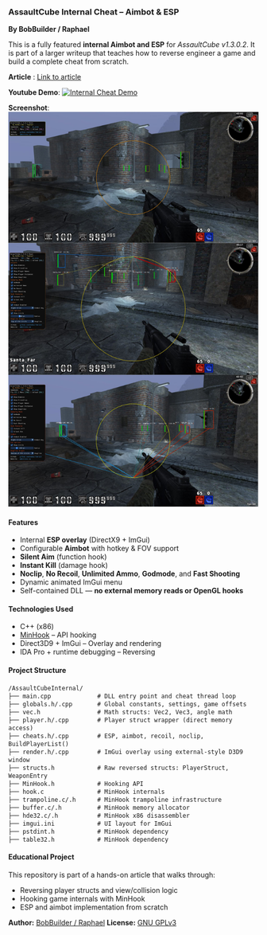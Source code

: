 ### AssaultCube Internal Cheat – Aimbot & ESP

**By BobBuilder / Raphael**

This is a fully featured **internal Aimbot and ESP** for *AssaultCube v1.3.0.2*.
It is part of a larger writeup that teaches how to reverse engineer a game and build a complete cheat from scratch.

**Article** : [Link to article](https://adminions.ca/books/articles/page/part-2-from-reverse-engineering-to-cheat-development-internal-game-hacks-with-assaultcube)

**Youtube Demo**: 
[![Internal Cheat Demo](https://img.youtube.com/vi/O_oeZ3_XAl0/0.jpg)](https://www.youtube.com/watch?v=O_oeZ3_XAl0)


**Screenshot**:
![DemoImg](Demo.jpg)


#### Features
* Internal **ESP overlay** (DirectX9 + ImGui)
* Configurable **Aimbot** with hotkey & FOV support
* **Silent Aim** (function hook)
* **Instant Kill** (damage hook)
* **Noclip**, **No Recoil**, **Unlimited Ammo**, **Godmode**, and **Fast Shooting**
* Dynamic animated ImGui menu
* Self-contained DLL — **no external memory reads or OpenGL hooks**

#### Technologies Used
* C++ (x86)
* [MinHook](https://github.com/TsudaKageyu/minhook) – API hooking
* Direct3D9 + ImGui – Overlay and rendering
* IDA Pro + runtime debugging – Reversing


#### Project Structure
```
/AssaultCubeInternal/
├── main.cpp             # DLL entry point and cheat thread loop
├── globals.h/.cpp       # Global constants, settings, game offsets
├── vec.h                # Math structs: Vec2, Vec3, angle math
├── player.h/.cpp        # Player struct wrapper (direct memory access)
├── cheats.h/.cpp        # ESP, aimbot, recoil, noclip, BuildPlayerList()
├── render.h/.cpp        # ImGui overlay using external-style D3D9 window
├── structs.h            # Raw reversed structs: PlayerStruct, WeaponEntry
├── MinHook.h            # Hooking API
├── hook.c               # MinHook internals
├── trampoline.c/.h      # MinHook trampoline infrastructure
├── buffer.c/.h          # MinHook memory allocator
├── hde32.c/.h           # MinHook x86 disassembler
├── imgui.ini            # UI layout for ImGui
├── pstdint.h            # MinHook dependency
├── table32.h            # MinHook dependency
```

#### Educational Project
This repository is part of a hands-on article that walks through:

* Reversing player structs and view/collision logic
* Hooking game internals with MinHook
* ESP and aimbot implementation from scratch


**Author:** [BobBuilder / Raphael](https://adminions.ca/books/the-team/page/bobbuilder)
**License:** [GNU GPLv3](https://www.gnu.org/licenses/gpl-3.0.html)
